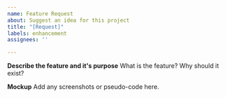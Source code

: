 ```yaml
---
name: Feature Request
about: Suggest an idea for this project
title: "[Request]"
labels: enhancement
assignees: ''

---
```


**Describe the feature and it's purpose**
What is the feature? Why should it exist?

**Mockup**
Add any screenshots or pseudo-code here.
